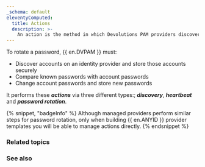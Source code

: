 ```yaml
---
_schema: default
eleventyComputed:
  title: Actions
  description: >-
    An action is the method in which Devolutions PAM providers discover, compare and rotate passwords securely.
---
```


To rotate a password, {{ en.DVPAM }} must:

- Discover accounts on an identity provider and store those accounts securely
- Compare known passwords with account passwords
- Change account passwords and store new passwords

It performs these ***actions*** via three different types:; ***discovery***, ***heartbeat*** and ***password rotation***. 

{% snippet, "badgeInfo" %}
Although managed providers perform similar steps for password rotation, only when building {{ en.ANYID }} provider templates you will be able to manage actions directly.
{% endsnippet %}

### Related topics


### See also
